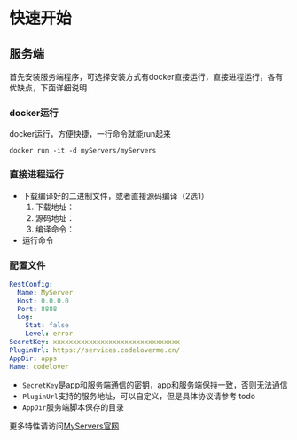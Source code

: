 # 快速开始

## 服务端
首先安装服务端程序，可选择安装方式有docker直接运行，直接进程运行，各有优缺点，下面详细说明

### docker运行
docker运行，方便快捷，一行命令就能run起来
```shell
docker run -it -d myServers/myServers
```

### 直接进程运行
- 下载编译好的二进制文件，或者直接源码编译（2选1）
  1. 下载地址：
  2. 源码地址：
  3. 编译命令：
- 运行命令


### 配置文件
```yaml
RestConfig:
  Name: MyServer
  Host: 0.0.0.0
  Port: 8888
  Log:
    Stat: false
    Level: error
SecretKey: xxxxxxxxxxxxxxxxxxxxxxxxxxxxxxxx
PluginUrl: https://services.codeloverme.cn/
AppDir: apps
Name: codelover

```
- `SecretKey`是app和服务端通信的密钥，app和服务端保持一致，否则无法通信
- `PluginUrl`支持的服务地址，可以自定义，但是具体协议请参考 todo
- `AppDir`服务端脚本保存的目录

更多特性请访问[MyServers官网](https://myservers.codeloverme.cn)